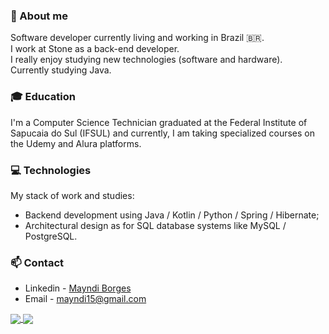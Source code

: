 ### 👤 About me
 Software developer currently living and working in Brazil 🇧🇷.  
 I work at Stone as a back-end developer.<br>
 I really enjoy studying new technologies (software and hardware).<br>
 Currently studying Java.
 
 ### 🎓 Education  
  I'm a Computer Science Technician graduated at the Federal Institute of Sapucaia do Sul (IFSUL) and currently, I am taking specialized courses on the Udemy and Alura platforms.
  
 ### 💻 Technologies
 My stack of work and studies:

- Backend development using Java / Kotlin / Python / Spring / Hibernate;
- Architectural design as for SQL database systems like MySQL / PostgreSQL.

### 📫 Contact
- Linkedin - [Mayndi Borges](https://www.linkedin.com/in/mayndi-borges/)
- Email - mayndi15@gmail.com

<div>
<a href= "https://beacons.ai/mayndi15">
  <img align="center" src="https://github-readme-stats.vercel.app/api?username=mayndi15&show_icons=true&theme=dracula&include_all_commits=true&count_private=true"/>
</a>
 <a href= "https://beacons.ai/mayndi15">
  <img align="center" src="https://github-readme-stats.vercel.app/api/top-langs/?username=mayndi15&layout=compact&langs_count=10&theme=dracula&include_all_commits=true&count_private=true&custom_title=Languages&card_width=200"/>
</a>
</div>


 
 
 

